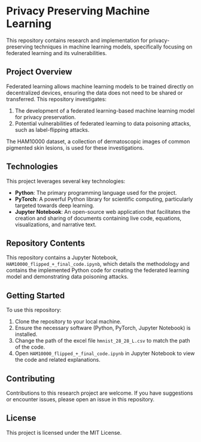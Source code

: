 # Privacy Preserving Machine Learning

This repository contains research and implementation for privacy-preserving techniques in machine learning models, specifically focusing on federated learning and its vulnerabilities.

## Project Overview

Federated learning allows machine learning models to be trained directly on decentralized devices, ensuring the data does not need to be shared or transferred. This repository investigates:

1. The development of a federated learning-based machine learning model for privacy preservation.
2. Potential vulnerabilities of federated learning to data poisoning attacks, such as label-flipping attacks.

The HAM10000 dataset, a collection of dermatoscopic images of common pigmented skin lesions, is used for these investigations.

## Technologies

This project leverages several key technologies:

- **Python**: The primary programming language used for the project.
- **PyTorch**: A powerful Python library for scientific computing, particularly targeted towards deep learning.
- **Jupyter Notebook**: An open-source web application that facilitates the creation and sharing of documents containing live code, equations, visualizations, and narrative text.

## Repository Contents

This repository contains a Jupyter Notebook, `HAM10000_flipped_+_final_code.ipynb`, which details the methodology and contains the implemented Python code for creating the federated learning model and demonstrating data poisoning attacks.

## Getting Started

To use this repository:

1. Clone the repository to your local machine.
2. Ensure the necessary software (Python, PyTorch, Jupyter Notebook) is installed.
3. Change the path of the excel file `hmnist_28_28_L.csv` to match the path of the code.
4. Open `HAM10000_flipped_+_final_code.ipynb` in Jupyter Notebook to view the code and related explanations.

## Contributing

Contributions to this research project are welcome. If you have suggestions or encounter issues, please open an issue in this repository.

## License

This project is licensed under the MIT License.
